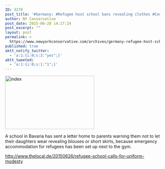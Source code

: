 ```yaml
---
ID: 3270
post_title: '#Germany: #Refugee host school bans revealing clothes #CounterJihad #tcot'
author: NY Conservative
post_date: 2015-06-28 14:17:24
post_excerpt: ""
layout: post
permalink: >
  https://www.newyorkconservative.com/archives/germany-refugee-host-school-bans-revealing-clothes-counterjihad-tcot/
published: true
aktt_notify_twitter:
  - 'a:1:{i:0;s:3:"yes";}'
aktt_tweeted:
  - 'a:1:{i:0;s:1:"1";}'
---
```

<a href="https://www.newyorkconservative.com/wp-content/uploads/2015/06/index.png"><img class="alignnone size-full wp-image-3271" src="https://www.newyorkconservative.com/wp-content/uploads/2015/06/index.png" alt="index" width="290" height="174" /></a>

A school in Bavaria has sent a letter home to parents warning them not to let their daughters wear revealing blouses or short skirts, because emergency accommodation for refugees has been set up next to the gym.

<a href="http://www.thelocal.de/20150626/refugee-school-calls-for-uniform-modesty">http://www.thelocal.de/20150626/refugee-school-calls-for-uniform-modesty</a>